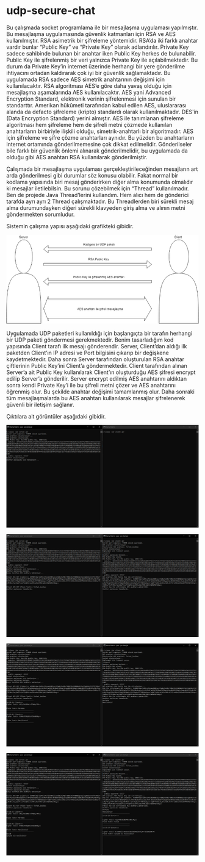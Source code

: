 # udp-secure-chat

Bu çalışmada socket programlama ile bir mesajlaşma uygulaması yapılmıştır. Bu mesajlaşma uygulamasında güvenlik katmanları için RSA ve AES kullanılmıştır. RSA asimetrik bir şifreleme yöntemidir. RSA’da iki farklı anahtar vardır bunlar “Public Key” ve “Private Key” olarak adlandırılır. Private Key sadece sahibinde bulunan bir anahtar iken Public Key herkes de bulunabilir. Public Key ile şifrelenmiş bir veri yalnızca Private Key ile açılabilmektedir. Bu durum da Private Key’in internet üzerinde herhangi bir yere gönderilme ihtiyacını ortadan kaldırarak çok iyi bir güvenlik sağlamaktadır. Bu uygulamada RSA sadece AES simetrik anahtarının değişimi için kullanılacaktır. RSA algoritması AES’e göre daha yavaş olduğu için mesajlaşma aşamalarında AES kullanılacaktır. AES yani Advanced Encryption Standard, elektronik verinin şifrelenmesi için sunulan bir standarttır. Amerikan hükûmeti tarafından kabul edilen AES, uluslararası alanda da defacto şifreleme (kripto) standardı olarak kullanılmaktadır. DES'in (Data Encryption Standard) yerini almıştır. AES ile tanımlanan şifreleme algoritması hem şifreleme hem de şifreli metni çözmede kullanılan anahtarların birbiriyle ilişkili olduğu, simetrik-anahtarlı bir algoritmadır. AES için şifreleme ve şifre çözme anahtarları aynıdır. Bu yüzden bu anahtarların internet ortamında gönderilmemesine çok dikkat edilmelidir. Gönderilseler bile farklı bir güvenlik önlemi alınarak gönderilmelidir, bu uygulamada da olduğu gibi AES anahtarı RSA kullanılarak gönderilmiştir.

Çalışmada bir mesajlaşma uygulaması gerçekleştirileceğinden mesajların art arda gönderilmesi gibi durumlar söz konusu olabilir. Fakat normal bir kodlama yapısında biri mesaj gönderirken diğer alma konumunda olmalıdır ki mesajlar iletilebilsin. Bu sorunu çözebilmek için “Thread” kullanılmadır. Ben de projede Java Thread’lerini kullandım. Hem alıcı hem de gönderici tarafda ayrı ayrı 2 Thread çalışmaktadır. Bu Threadlerden biri sürekli mesaj alma durumundayken diğeri sürekli klavyeden giriş alma ve alının metni göndermekten sorumludur.

Sistemin çalışma yapısı aşağıdaki grafikteki gibidir.

![alt text](udp-secure-chat.png)

Uygulamada UDP paketleri kullanıldığı için başlangıçta bir tarafın herhangi bir UDP paketi göndermesi gerekmektedir. Benim tasarladığım kod yapısında Client tarafı ilk mesajı gönderendir. Server, Client’dan aldığı ilk paketden Client’ın IP adresi ve Port bilgisini çıkarıp bir değişkene kaydetmektedir. Daha sonra Server tarafından oluşturulan RSA anahtar çiftlerinin Public Key’ini Client’a göndermektedir. Client tarafından alınan Server’a ait Public Key kullanılarak Client’ın oluşturduğu AES şifresi encrypt edilip Server’a gönderilir. Server encrypt edilmiş AES anahtarını aldıktan sonra kendi Private Key’i ile bu şifreli metni çözer ve AES anahtarını öğrenmiş olur. Bu şekilde anahtar değişimi tamamlanmış olur. Daha sonraki tüm mesajlaşmalarda bu AES anahtarı kullanılarak mesajlar şifrelenerek güvenli bir iletişim sağlanır.

Çıktılara ait görüntüler aşağıdaki gibidir.

![1](1.PNG)

![2](2.PNG)

![3](3.PNG)

![4](4.PNG)
